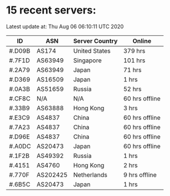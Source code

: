# 15 recent servers:

Latest update at: Thu Aug 06 06:10:11 UTC 2020

| ID | ASN | Server Country | Online |
| -- | --- | -------------- | ------ |
| #.D09B | AS174 | United States | 379 hrs |
| #.7F1D | AS63949 | Singapore | 101 hrs |
| #.2A79 | AS63949 | Japan | 71 hrs |
| #.D369 | AS16509 | Japan | 1 hrs |
| #.0A3B | AS51659 | Russia | 52 hrs |
| #.CF8C | N/A | N/A | 60 hrs offline |
| #.33B9 | AS63888 | Hong Kong | 3 hrs |
| #.E3C9 | AS4837 | China | 60 hrs offline |
| #.7A23 | AS4837 | China | 60 hrs offline |
| #.D96E | AS4837 | China | 60 hrs offline |
| #.A0DC | AS20473 | Japan | 60 hrs offline |
| #.1F2B | AS49392 | Russia | 1 hrs |
| #.4151 | AS4760 | Hong Kong | 2 hrs |
| #.770F | AS202425 | Netherlands | 9 hrs offline |
| #.6B5C | AS20473 | Japan | 1 hrs |

